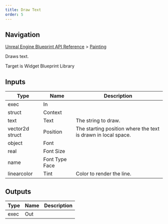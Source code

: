 ```yaml
---
title: Draw Text
order: 5
---
```

## Navigation

[Unreal Engine Blueprint API Reference](https://dev.epicgames.com/documentation/en-us/unreal-engine/BlueprintAPI) > [Painting](https://dev.epicgames.com/documentation/en-us/unreal-engine/BlueprintAPI/Painting)

Draws text.

Target is Widget Blueprint Library

## Inputs

| Type | Name | Description |
| --- | --- | --- |
| exec | In |  |
| struct | Context |  |
| text | Text | The string to draw. |
| vector2d struct | Position | The starting position where the text is drawn in local space. |
| object | Font |  |
| real | Font Size |  |
| name | Font Type Face |  |
| linearcolor | Tint | Color to render the line. |

## Outputs

| Type | Name | Description |
| --- | --- | --- |
| exec | Out |  |
